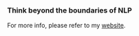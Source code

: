 ### Think beyond the boundaries of NLP

For more info, please refer to my [website](https://shenzhezhu.github.io).
